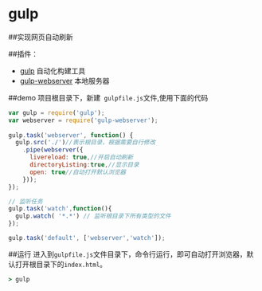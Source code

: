# gulp

##实现网页自动刷新

##插件：
* [gulp](http://www.gulpjs.com.cn/) 自动化构建工具
* [gulp-webserver](https://www.npmjs.com/package/gulp-webserver) 本地服务器

##demo 
项目根目录下，新建` gulpfile.js`文件,使用下面的代码
```js
var gulp = require('gulp');
var webserver = require('gulp-webserver'); 
 
gulp.task('webserver', function() {
  gulp.src('./')//表示根目录，根据需要自行修改
    .pipe(webserver({
      livereload: true,//开启自动刷新
      directoryListing:true,//显示目录
      open: true//自动打开默认浏览器
    }));
});

// 监听任务
gulp.task('watch',function(){
  gulp.watch( '*.*') // 监听根目录下所有类型的文件
});

gulp.task('default', ['webserver','watch']);
```

##运行
进入到`gulpfile.js`文件目录下，命令行运行，即可自动打开浏览器，默认打开根目录下的`index.html`。
```cmd
> gulp
```

